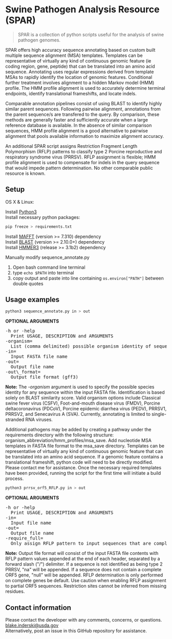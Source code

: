 # Swine Pathogen Analysis Resource (SPAR)
> SPAR is a collection of python scripts useful for the analysis of swine pathogen genomes. 

SPAR offers high accuracy sequence annotating based on custom built multiple sequence alignment (MSA) templates. Templates can be representative of virtually any kind of continuous genomic feature (ie coding region, gene, peptide) that can be translated into an amino acid sequence. Annotating uses regular expressions derived from template MSAs to rapidly identify the location of genomic features. Conditional further treatment involves alignment to a hidden Markov model (HMM) profile. The HMM profile alignment is used to accurately determine terminal endpoints, identify translational frameshifts, and locate indels.

Comparable annotation pipelines consist of using BLAST to identify highly similar parent sequences. Following pairwise alignment, annotations from the parent sequence/s are transfered to the query. By comparison, these methods are generally faster and sufficiently accurate when a large reference database is available. In the absence of  similar comparison sequences, HMM profile alignment is a good alternative to pairwise alignment that pools available information to maximize alignment accuracy.

An additional SPAR script assigns Restriction Fragment Length Polymorphism (RFLP) patterns to classify type 2 Porcine reproductive and respiratory syndrome virus (PRRSV). RFLP assignment is flexible; HMM profile alignment is used to compensate for indels in the query sequence that would impede pattern determination. No other comparable public resource is known.


## Setup

OS X & Linux:

Install [Python3][python3]<br />
Install necessary python packages:<br />
```sh
pip freeze > requirements.txt
```
Install [MAFFT][mafft] (version >= 7.310) dependency<br />
Install [BLAST][blast] (version >= 2.10.0+) dependency<br />
Install [HMMER3][hmmer3] (release >= 3.1b2) dependency<br />

Manually modify sequence_annotate.py
1) Open bash command line terminal
2) type `echo $PATH` into terminal
3) copy output and paste into line containing `os.environ["PATH"]` between double quotes


## Usage examples

```sh
python3 sequence_annotate.py in > out
```
**OPTIONAL ARGUMENTS**<br />
<pre>-h or -help
  Print USAGE, DESCRIPTION and ARGUMENTS
-organism=<Organisms>
  List (comma delimited) possible organism identity of sequences in input fasta
-in=<Input_File>
  Input FASTA file name
-out=<Output_File>
  Output file name
-out\_format=<Output_Format>
  Output file format (gff3)</pre>
  
**Note:** The *-organism* argument is used to specify the possible species identity for any sequence within the input FASTA file. Identification is based solely on BLAST similarity score. Valid organism options include Classical swine fever virus (CSFV), Foot-and-mouth disease virus (FMDV), Porcine deltacoronavirus (PDCoV), Porcine epidemic diarrhea virus (PEDV), PRRSV1, PRRSV2, and Senecavirus A (SVA). Currently, annotating is limited to single-stranded RNA viruses.

Additional pathogens may be added by creating a pathway under the requirements directory with the following structure: organism\_abbreviation/hmm\_profiles/msa_save. Add nucleotide MSA templates in FASTA file format to the msa\_save directory. Templates can be representative of virtually any kind of continuous genomic feature that can be translated into an amino acid sequence. If a genomic feature contains a translational frameshift, python code will need to be directly modified. Please contact me for assistance. Once the necessary required templates have been provided, running the script for the first time will initiate a build process.

```sh
python3 prrsv_orf5_RFLP.py in > out
```
**OPTIONAL ARGUMENTS**<br />
<pre>-h or -help
  Print USAGE, DESCRIPTION and ARGUMENTS
-in=<Input_File>
  Input file name
-out=<Output_File>
  Output file name
-require_full=<Bool>
  Only assign RFLP pattern to input sequences that are complete (default=True)</pre>
  
**Note:** Output file format will consist of the input FASTA file contents with RFLP pattern values appended at the end of each header, separated by a forward slash ("/") delimiter. If a sequence is not identified as being type 2 PRRSV, "na" will be appended. If a sequence does not contain a complete ORF5 gene, "null" will be appended. RFLP determination is only performed on complete genes be default. Use caution when enabling RFLP assignment to partial ORF5 sequences. Restriction sites cannot be inferred from missing residues.


## Contact information

Please contact the developer with any comments, concerns, or questions.<br />
blake.inderski@usda.gov<br />
Alternatively, post an issue in this GitHub repository for assistance.<br />

[python3]: https://docs.python-guide.org/starting/install3/linux/
[mafft]: https://mafft.cbrc.jp/alignment/software/
[blast]: https://blast.ncbi.nlm.nih.gov/Blast.cgi?PAGE_TYPE=BlastDocs&DOC_TYPE=Download
[hmmer3]: http://hmmer.org/download.html